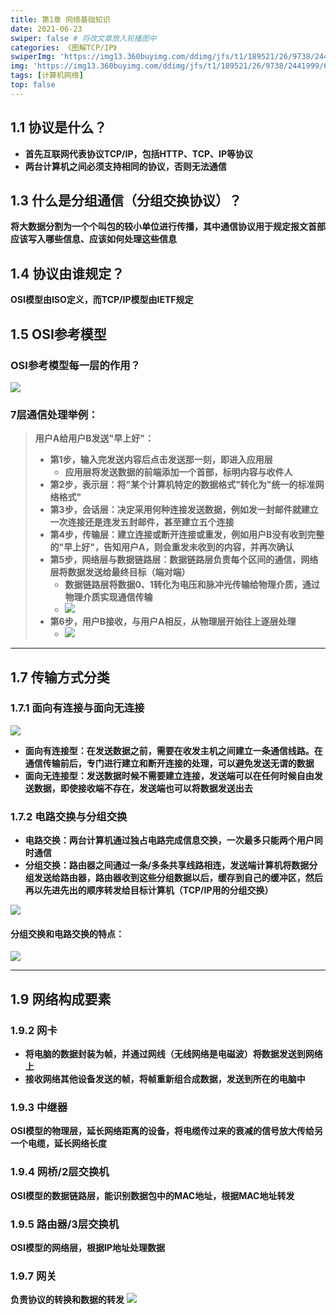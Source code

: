 ```yaml
---
title: 第1章 网络基础知识
date: 2021-06-23
swiper: false # 将改文章放入轮播图中
categories: 《图解TCP/IP》
swiperImg: 'https://img13.360buyimg.com/ddimg/jfs/t1/189521/26/9738/2441999/60d32ef7E2ebcbdd3/4ba7f7ac6ce50017.png' # 该文章在轮播图中的图片
img: 'https://img13.360buyimg.com/ddimg/jfs/t1/189521/26/9738/2441999/60d32ef7E2ebcbdd3/4ba7f7ac6ce50017.png' # 该文章图片，可以是本地目录下图片也可以是http://xxx图片
tags: [计算机网络]
top: false
---
```

## 1.1 协议是什么？

- **首先互联网代表协议TCP/IP，包括HTTP、TCP、IP等协议**
- **两台计算机之间必须支持相同的协议，否则无法通信**

## 1.3 什么是分组通信（分组交换协议）？
**将大数据分割为一个个叫包的较小单位进行传播，其中通信协议用于规定报文首部应该写入哪些信息、应该如何处理这些信息**
## 1.4 协议由谁规定？
**OSI模型由ISO定义，而TCP/IP模型由IETF规定**
## 1.5 OSI参考模型
### OSI参考模型每一层的作用？
![](https://img14.360buyimg.com/ddimg/jfs/t1/177615/12/10754/88478/60d32fd1E7fc173f0/45e530292054a0a5.png)
### 7层通信处理举例：
> **用户A给用户B发送"早上好"：**
> - **第1步，输入完发送内容后点击发送那一刻，即进入应用层**
>    - **应用层将发送数据的前端添加一个首部，标明内容与收件人**
> - **第2步，表示层：将"某个计算机特定的数据格式"转化为"统一的标准网络格式"**
> - **第3步，会话层：决定采用何种连接发送数据，例如发一封邮件就建立一次连接还是连发五封邮件，甚至建立五个连接**
> - **第4步，传输层：建立连接或断开连接或重发，例如用户B没有收到完整的"早上好"，告知用户A，则会重发未收到的内容，并再次确认**
> - **第5步，网络层与数据链路层：数据链路层负责每个区间的通信，网络层将数据发送给最终目标（端对端）**
>    - **数据链路层将数据0、1转化为电压和脉冲光传输给物理介质，通过物理介质实现通信传输**
>    - **![](https://img14.360buyimg.com/ddimg/jfs/t1/192330/34/9724/101153/60d2e8d6E196f29f0/545697238fd8fd15.jpg)**
> - **第6步，用户B接收，与用户A相反，从物理层开始往上逐层处理**
>    - **![](https://img14.360buyimg.com/ddimg/jfs/t1/182094/37/10771/156623/60d2e983E2d6aeaa3/dfe43cdcdfb0afd5.jpg)**


---

## 1.7 传输方式分类
### 1.7.1 面向有连接与面向无连接
![](https://img11.360buyimg.com/ddimg/jfs/t1/180716/23/10735/168022/60d2eafbEb229cd7c/03036bb435a13b3b.jpg)

- **面向有连接型：在发送数据之前，需要在收发主机之间建立一条通信线路。在通信传输前后，专门进行建立和断开连接的处理，可以避免发送无谓的数据**
- **面向无连接型：发送数据时候不需要建立连接，发送端可以在任何时候自由发送数据，即使接收端不存在，发送端也可以将数据发送出去**

### 1.7.2 电路交换与分组交换

- **电路交换：两台计算机通过独占电路完成信息交换，一次最多只能两个用户同时通信**
- **分组交换：路由器之间通过一条/多条共享线路相连，发送端计算机将数据分组发送给路由器，路由器收到这些分组数据以后，缓存到自己的缓冲区，然后再以先进先出的顺序转发给目标计算机（TCP/IP用的分组交换）**

**![](https://img13.360buyimg.com/ddimg/jfs/t1/171999/3/16497/156446/60d326baE0caeb759/cfd772a646dfb68f.jpg)**
#### 分组交换和电路交换的特点：
![](https://img14.360buyimg.com/ddimg/jfs/t1/174188/39/16437/235381/60d3272bE3054b37c/a07c189c70f7d6d7.jpg)

---

## 1.9 网络构成要素
### 1.9.2 网卡
- **将电脑的数据封装为帧，并通过网线（无线网络是电磁波）将数据发送到网络上**
- **接收网络其他设备发送的帧，将帧重新组合成数据，发送到所在的电脑中**

### 1.9.3 中继器
**OSI模型的物理层，延长网络距离的设备，将电缆传过来的衰减的信号放大传给另一个电缆，延长网络长度**
### 1.9.4 网桥/2层交换机
**OSI模型的数据链路层，能识别数据包中的MAC地址，根据MAC地址转发**
### 1.9.5 路由器/3层交换机
**OSI模型的网络层，根据IP地址处理数据**
### 1.9.7 网关
**负责协议的转换和数据的转发**
**![](https://img14.360buyimg.com/ddimg/jfs/t1/172527/11/16785/89243/60d32e77Eaf128ea1/ec74714d1ab1421b.jpg)**
